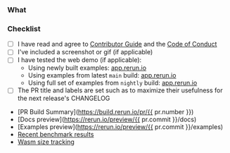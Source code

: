 <!--
Open the PR up as a draft until you feel it is ready for a proper review.

Do not make PR:s from your own `main` branch, as that makes it difficult for reviewers to add their own fixes.

Add any improvements to the branch as new commits to make it easier for reviewers to follow the progress. All commits will be squashed to a single commit once the PR is merged into `main`.

Make sure you mention any issues that this PR closes in the description, as well as any other related issues.

To get an auto-generated PR description you can put "copilot:summary" or "copilot:walkthrough" anywhere.
-->

### What

### Checklist
* [ ] I have read and agree to [Contributor Guide](https://github.com/rerun-io/rerun/blob/main/CONTRIBUTING.md) and the [Code of Conduct](https://github.com/rerun-io/rerun/blob/main/CODE_OF_CONDUCT.md)
* [ ] I've included a screenshot or gif (if applicable)
* [ ] I have tested the web demo (if applicable):
  * Using newly built examples: [app.rerun.io](https://app.rerun.io/pr/{{pr.number}}/index.html)
  * Using examples from latest `main` build: [app.rerun.io](https://app.rerun.io/pr/{{pr.number}}/index.html?manifest_url=https://app.rerun.io/version/main/examples_manifest.json)
  * Using full set of examples from `nightly` build: [app.rerun.io](https://app.rerun.io/pr/{{pr.number}}/index.html?manifest_url=https://app.rerun.io/version/nightly/examples_manifest.json)
* [ ] The PR title and labels are set such as to maximize their usefulness for the next release's CHANGELOG

- [PR Build Summary](https://build.rerun.io/pr/{{ pr.number }})
- [Docs preview](https://rerun.io/preview/{{ pr.commit }}/docs) <!--DOCS-PREVIEW-->
- [Examples preview](https://rerun.io/preview/{{ pr.commit }}/examples) <!--EXAMPLES-PREVIEW-->
- [Recent benchmark results](https://build.rerun.io/graphs/crates.html)
- [Wasm size tracking](https://build.rerun.io/graphs/sizes.html)

